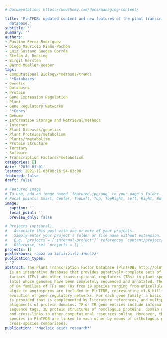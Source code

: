 ```yaml
---
# Documentation: https://wowchemy.com/docs/managing-content/

title: 'PlnTFDB: updated content and new features of the plant transcription factor
  database.'
subtitle: ''
summary: ''
authors:
- Paulino Pérez-Rodríguez
- Diego Mauricio Riaño-Pachón
- Luiz Gustavo Guedes Corrêa
- Stefan A. Rensing
- Birgit Kersten
- Bernd Mueller-Roeber
tags:
- Computational Biology/*methods/trends
- '*Databases'
- Genetic
- Databases
- Protein
- Gene Expression Regulation
- Plant
- Gene Regulatory Networks
- '*Genes'
- Genome
- Information Storage and Retrieval/methods
- Internet
- Plant Diseases/genetics
- Plant Proteins/metabolism
- Plants/*metabolism
- Protein Structure
- Tertiary
- Software
- Transcription Factors/*metabolism
categories: []
date: '2010-01-01'
lastmod: 2021-11-03T00:16:54-03:00
featured: false
draft: false

# Featured image
# To use, add an image named `featured.jpg/png` to your page's folder.
# Focal points: Smart, Center, TopLeft, Top, TopRight, Left, Right, BottomLeft, Bottom, BottomRight.
image:
  caption: ''
  focal_point: ''
  preview_only: false

# Projects (optional).
#   Associate this post with one or more of your projects.
#   Simply enter your project's folder or file name without extension.
#   E.g. `projects = ["internal-project"]` references `content/project/deep-learning/index.md`.
#   Otherwise, set `projects = []`.
projects: []
publishDate: '2022-08-30T13:21:57.478857Z'
publication_types:
- '2'
abstract: The Plant Transcription Factor Database (PlnTFDB; http://plntfdb.bio.uni-potsdam.de/v3.0/)
  is an integrative database that provides putatively complete sets of transcription
  factors (TFs) and other transcriptional regulators (TRs) in plant species (sensu
  lato) whose genomes have been completely sequenced and annotated. The complete sets
  of 84 families of TFs and TRs from 19 species ranging from unicellular red and green
  algae to angiosperms are included in PlnTFDB, representing >1.6 billion years of
  evolution of gene regulatory networks. For each gene family, a basic description
  is provided that is complemented by literature references, and multiple sequence
  alignments of protein domains. TF or TR gene entries include information of expressed
  sequence tags, 3D protein structures of homologous proteins, domain architecture
  and cross-links to other computational resources online. Moreover, the different
  species in PlnTFDB are linked to each other by means of orthologous genes facilitating
  cross-species comparisons.
publication: '*Nucleic acids research*'
---
```

